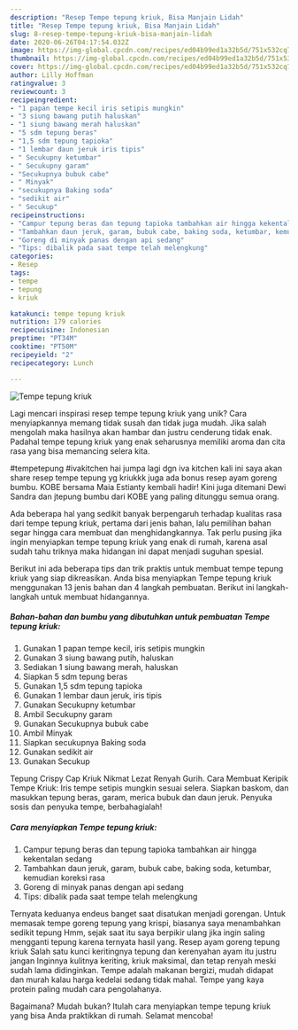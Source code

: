 ```yaml
---
description: "Resep Tempe tepung kriuk, Bisa Manjain Lidah"
title: "Resep Tempe tepung kriuk, Bisa Manjain Lidah"
slug: 8-resep-tempe-tepung-kriuk-bisa-manjain-lidah
date: 2020-06-26T04:17:54.032Z
image: https://img-global.cpcdn.com/recipes/ed04b99ed1a32b5d/751x532cq70/tempe-tepung-kriuk-foto-resep-utama.jpg
thumbnail: https://img-global.cpcdn.com/recipes/ed04b99ed1a32b5d/751x532cq70/tempe-tepung-kriuk-foto-resep-utama.jpg
cover: https://img-global.cpcdn.com/recipes/ed04b99ed1a32b5d/751x532cq70/tempe-tepung-kriuk-foto-resep-utama.jpg
author: Lilly Hoffman
ratingvalue: 3
reviewcount: 3
recipeingredient:
- "1 papan tempe kecil iris setipis mungkin"
- "3 siung bawang putih haluskan"
- "1 siung bawang merah haluskan"
- "5 sdm tepung beras"
- "1,5 sdm tepung tapioka"
- "1 lembar daun jeruk iris tipis"
- " Secukupny ketumbar"
- " Secukupny garam"
- "Secukupnya bubuk cabe"
- " Minyak"
- "secukupnya Baking soda"
- "sedikit air"
- " Secukup"
recipeinstructions:
- "Campur tepung beras dan tepung tapioka tambahkan air hingga kekentalan sedang"
- "Tambahkan daun jeruk, garam, bubuk cabe, baking soda, ketumbar, kemudian koreksi rasa"
- "Goreng di minyak panas dengan api sedang"
- "Tips: dibalik pada saat tempe telah melengkung"
categories:
- Resep
tags:
- tempe
- tepung
- kriuk

katakunci: tempe tepung kriuk 
nutrition: 179 calories
recipecuisine: Indonesian
preptime: "PT34M"
cooktime: "PT50M"
recipeyield: "2"
recipecategory: Lunch

---
```



![Tempe tepung kriuk](https://img-global.cpcdn.com/recipes/ed04b99ed1a32b5d/751x532cq70/tempe-tepung-kriuk-foto-resep-utama.jpg)

Lagi mencari inspirasi resep tempe tepung kriuk yang unik? Cara menyiapkannya memang tidak susah dan tidak juga mudah. Jika salah mengolah maka hasilnya akan hambar dan justru cenderung tidak enak. Padahal tempe tepung kriuk yang enak seharusnya memiliki aroma dan cita rasa yang bisa memancing selera kita.

#tempetepung #ivakitchen hai jumpa lagi dgn iva kitchen kali ini saya akan share resep tempe tepung yg kriukkk juga ada bonus resep ayam goreng bumbu. KOBE bersama Maia Estianty kembali hadir! Kini juga ditemani Dewi Sandra dan jtepung bumbu dari KOBE yang paling ditunggu semua orang.

Ada beberapa hal yang sedikit banyak berpengaruh terhadap kualitas rasa dari tempe tepung kriuk, pertama dari jenis bahan, lalu pemilihan bahan segar hingga cara membuat dan menghidangkannya. Tak perlu pusing jika ingin menyiapkan tempe tepung kriuk yang enak di rumah, karena asal sudah tahu triknya maka hidangan ini dapat menjadi suguhan spesial.


Berikut ini ada beberapa tips dan trik praktis untuk membuat tempe tepung kriuk yang siap dikreasikan. Anda bisa menyiapkan Tempe tepung kriuk menggunakan 13 jenis bahan dan 4 langkah pembuatan. Berikut ini langkah-langkah untuk membuat hidangannya.

<!--inarticleads1-->

##### Bahan-bahan dan bumbu yang dibutuhkan untuk pembuatan Tempe tepung kriuk:

1. Gunakan 1 papan tempe kecil, iris setipis mungkin
1. Gunakan 3 siung bawang putih, haluskan
1. Sediakan 1 siung bawang merah, haluskan
1. Siapkan 5 sdm tepung beras
1. Gunakan 1,5 sdm tepung tapioka
1. Gunakan 1 lembar daun jeruk, iris tipis
1. Gunakan  Secukupny ketumbar
1. Ambil  Secukupny garam
1. Gunakan Secukupnya bubuk cabe
1. Ambil  Minyak
1. Siapkan secukupnya Baking soda
1. Gunakan sedikit air
1. Gunakan  Secukup


Tepung Crispy Cap Kriuk Nikmat Lezat Renyah Gurih. Cara Membuat Keripik Tempe Kriuk: Iris tempe setipis mungkin sesuai selera. Siapkan baskom, dan masukkan tepung beras, garam, merica bubuk dan daun jeruk. Penyuka sosis dan penyuka tempe, berbahagialah! 

<!--inarticleads2-->

##### Cara menyiapkan Tempe tepung kriuk:

1. Campur tepung beras dan tepung tapioka tambahkan air hingga kekentalan sedang
1. Tambahkan daun jeruk, garam, bubuk cabe, baking soda, ketumbar, kemudian koreksi rasa
1. Goreng di minyak panas dengan api sedang
1. Tips: dibalik pada saat tempe telah melengkung


Ternyata keduanya endeus banget saat disatukan menjadi gorengan. Untuk memasak tempe goreng tepung yang krispi, biasanya saya menambahkan sedikit tepung Hmm, sejak saat itu saya berpikir ulang jika ingin saling mengganti tepung karena ternyata hasil yang. Resep ayam goreng tepung kriuk Salah satu kunci keritingnya tepung dan kerenyahan ayam itu justru jangan Inginnya kulitnya keriting, kriuk maksimal, dan tetap renyah meski sudah lama didinginkan. Tempe adalah makanan bergizi, mudah didapat dan murah kalau harga kedelai sedang tidak mahal. Tempe yang kaya protein paling mudah cara pengolahanya. 

Bagaimana? Mudah bukan? Itulah cara menyiapkan tempe tepung kriuk yang bisa Anda praktikkan di rumah. Selamat mencoba!
